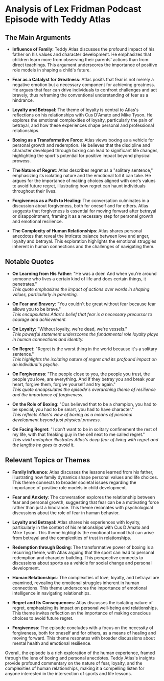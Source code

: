 # Analysis of Lex Fridman Podcast Episode with Teddy Atlas

## The Main Arguments

- **Influence of Family**: Teddy Atlas discusses the profound impact of his father on his values and character development. He emphasizes that children learn more from observing their parents' actions than from direct teachings. This argument underscores the importance of positive role models in shaping a child's future.

- **Fear as a Catalyst for Greatness**: Atlas posits that fear is not merely a negative emotion but a necessary component for achieving greatness. He argues that fear can drive individuals to confront challenges and act bravely, thus reframing the conventional understanding of fear as a hindrance.

- **Loyalty and Betrayal**: The theme of loyalty is central to Atlas's reflections on his relationships with Cus D'Amato and Mike Tyson. He explores the emotional complexities of loyalty, particularly the pain of betrayal, and how these experiences shape personal and professional relationships.

- **Boxing as a Transformative Force**: Atlas views boxing as a vehicle for personal growth and redemption. He believes that the discipline and character developed through boxing can lead to significant life changes, highlighting the sport's potential for positive impact beyond physical prowess.

- **The Nature of Regret**: Atlas describes regret as a "solitary sentence," emphasizing its isolating nature and the emotional toll it can take. He argues for the importance of making choices aligned with one's values to avoid future regret, illustrating how regret can haunt individuals throughout their lives.

- **Forgiveness as a Path to Healing**: The conversation culminates in a discussion about forgiveness, both for oneself and for others. Atlas suggests that forgiveness is essential for moving forward after betrayal or disappointment, framing it as a necessary step for personal growth and emotional resilience.

- **The Complexity of Human Relationships**: Atlas shares personal anecdotes that reveal the intricate balance between love and anger, loyalty and betrayal. This exploration highlights the emotional struggles inherent in human connections and the challenges of navigating them.

## Notable Quotes

- **On Learning from His Father**: "He was a doer. And when you're around someone who lives a certain kind of life and does certain things, it penetrates."  
  *This quote emphasizes the impact of actions over words in shaping values, particularly in parenting.*

- **On Fear and Bravery**: "You couldn't be great without fear because fear allows you to be brave."  
  *This encapsulates Atlas's belief that fear is a necessary precursor to courage and achievement.*

- **On Loyalty**: "Without loyalty, we're dead, we're vessels."  
  *This powerful statement underscores the fundamental role loyalty plays in human connections and identity.*

- **On Regret**: "Regret is the worst thing in the world because it's a solitary sentence."  
  *This highlights the isolating nature of regret and its profound impact on an individual's psyche.*

- **On Forgiveness**: "The people close to you, the people you trust, the people you love, are everything. And if they betray you and break your heart, forgive them, forgive yourself and try again."  
  *This quote encapsulates the episode's overarching theme of resilience and the importance of forgiveness.*

- **On the Role of Boxing**: "Cus believed that to be a champion, you had to be special, you had to be smart, you had to have character."  
  *This reflects Atlas's view of boxing as a means of personal development beyond just physical prowess.*

- **On Facing Regret**: "I don't want to be in solitary confinement the rest of my life, with that freaking guy in the cell next to me called regret."  
  *This vivid metaphor illustrates Atlas's deep fear of living with regret and the lengths he goes to avoid it.*

## Relevant Topics or Themes

- **Family Influence**: Atlas discusses the lessons learned from his father, illustrating how family dynamics shape personal values and life choices. This theme connects to broader societal issues regarding the importance of positive role models in child development.

- **Fear and Anxiety**: The conversation explores the relationship between fear and personal growth, suggesting that fear can be a motivating force rather than just a hindrance. This theme resonates with psychological discussions about the role of fear in human behavior.

- **Loyalty and Betrayal**: Atlas shares his experiences with loyalty, particularly in the context of his relationships with Cus D'Amato and Mike Tyson. This theme highlights the emotional turmoil that can arise from betrayal and the complexities of trust in relationships.

- **Redemption through Boxing**: The transformative power of boxing is a recurring theme, with Atlas arguing that the sport can lead to personal redemption and character building. This perspective connects to discussions about sports as a vehicle for social change and personal development.

- **Human Relationships**: The complexities of love, loyalty, and betrayal are examined, revealing the emotional struggles inherent in human connections. This theme underscores the importance of emotional intelligence in navigating relationships.

- **Regret and Its Consequences**: Atlas discusses the isolating nature of regret, emphasizing its impact on personal well-being and relationships. This theme invites reflection on the importance of making conscious choices to avoid future regret.

- **Forgiveness**: The episode concludes with a focus on the necessity of forgiveness, both for oneself and for others, as a means of healing and moving forward. This theme resonates with broader discussions about mental health and emotional resilience.

Overall, the episode is a rich exploration of the human experience, framed through the lens of boxing and personal anecdotes. Teddy Atlas's insights provide profound commentary on the nature of fear, loyalty, and the complexities of human relationships, making it a compelling listen for anyone interested in the intersection of sports and life lessons.